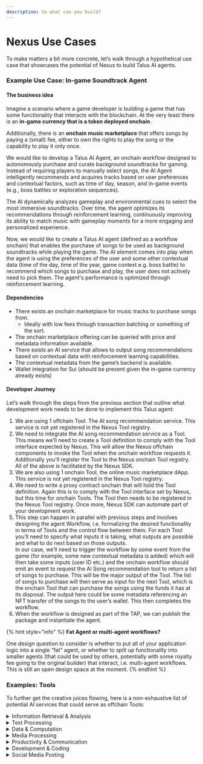 ```yaml
---
description: So what can you build?
---
```


# Nexus Use Cases

To make matters a bit more concrete, let’s walk through a hypothetical use case that showcases the potential of Nexus to build Talus AI agents.

### Example Use Case: In-game Soundtrack Agent

#### The business idea

Imagine a scenario where a game developer is building a game that has some functionality that interacts with the blockchain. At the very least there is an **in-game currency that is a token deployed onchain**.

Additionally, there is an **onchain music marketplace** that offers songs by paying a (small) fee, either to own the rights to play the song or the capability to play it only once.

We would like to develop a Talus AI Agent, an onchain workflow designed to autonomously purchase and curate background soundtracks for gaming. Instead of requiring players to manually select songs, the AI Agent intelligently recommends and acquires tracks based on user preferences and contextual factors, such as time of day, season, and in-game events (e.g., boss battles or exploration sequences).

The AI dynamically analyzes gameplay and environmental cues to select the most immersive soundtracks. Over time, the agent optimizes its recommendations through reinforcement learning, continuously improving its ability to match music with gameplay moments for a more engaging and personalized experience.

Now, we would like to create a Talus AI agent (defined as a workflow onchain) that enables the purchase of songs to be used as background soundtracks while playing the game. The AI element comes into play when the agent is using the preferences of the user and some other contextual data (time of the day, time of the year, game context e.g. boss battle) to recommend which songs to purchase and play, the user does not actively need to pick them. The agent's performance is optimized through reinforcement learning.

#### Dependencies

* There exists an onchain marketplace for music tracks to purchase songs from.
  * Ideally with low fees through transaction batching or something of the sort.
* The onchain marketplace offering can be queried with price and metadata information available.
* There exists an AI service that allows to output song recommendations based on contextual data with reinforcement learning capabilities.
* The contextual metadata from the game’s backend is available.
* Wallet integration for Sui (should be present given the in-game currency already exists)

#### Developer Journey

Let’s walk through the steps from the previous section that outline what development work needs to be done to implement this Talus agent:

1. We are using 1 offchain Tool. The AI song recommendation service. This service is not yet registered in the Nexus Tool registry.
2. We need to integrate the AI song recommendation service as a Tool. This means we’ll need to create a Tool definition to comply with the Tool interface expected by Nexus. This will allow the Nexus offchain components to invoke the Tool when the onchain workflow requests it. Additionally you’ll register the Tool to the Nexus onchain Tool registry. All of the above is facilitated by the Nexus SDK.
3. We are also using 1 onchain Tool, the online music marketplace dApp. This service is not yet registered in the Nexus Tool registry.
4. We need to write a proxy contract onchain that will hold the Tool definition. Again this is to comply with the Tool interface set by Nexus, but this time for onchain Tools. The Tool then needs to be registered in the Nexus Tool registry. Once more, Nexus SDK can automate part of your development work.
5. This step can happen in parallel with previous steps and involves designing the agent Workflow, i.e. formalizing the desired functionality in terms of Tools and the control flow between them. For each Tool you’ll need to specify what inputs it is taking, what outputs are possible and what to do next based on those outputs. \
   In our case, we’ll need to trigger the workflow by some event from the game (for example, some new contextual metadata is added) which will then take some inputs (user ID etc.) and the onchain workflow should emit an event to request the AI Song recommendation tool to return a list of songs to purchase. This will be the major output of the Tool. The list of songs to purchase will then serve as input for the next Tool, which is the onchain Tool that can purchase the songs using the funds it has at its disposal. The output here could be some metadata referencing an NFT transfer of the songs to the user’s wallet. This then completes the workflow.&#x20;
6. When the workflow is designed as part of the TAP, we can publish the package and instantiate the agent.

{% hint style="info" %}
**Fat Agent or multi-agent workflows?**

One design question to consider is whether to put all of your application logic into a single “fat” agent, or whether to split up functionality into smaller agents (that could be used by others, potentially with some royalty fee going to the original builder) that interact, i.e. multi-agent workflows. This is still an open design space at the moment.
{% endhint %}

### Examples: Tools

To further get the creative juices flowing, here is a non-exhaustive list of potential AI services that could serve as offchain Tools:

<details>

<summary>Information Retrieval &#x26; Analysis</summary>

* Web search APIs (Google Custom Search, Bing Web Search)
* Academic paper databases (Semantic Scholar, arXiv)

- Knowledge bases (Wikidata, DBpedia)

* News APIs (NewsAPI, The Guardian)

</details>

<details>

<summary>Text Processing</summary>

* Language models (GPT models, Claude, PaLM)

- Translation APIs (DeepL, Google Translate)

* Sentiment analysis tools (VADER, TextBlob)

- Text-to-speech/Speech-to-text (Whisper, Azure Speech)

</details>

<details>

<summary>Data &#x26; Computation</summary>

* Wolfram Alpha API for computations

- Database interfaces (SQL, MongoDB)

* Spreadsheet manipulation tools

- Data visualization libraries (Plotly, D3.js)

</details>

<details>

<summary>Media Processing</summary>

* Image generation (DALL-E, Stable Diffusion)

- Image analysis (Google Cloud Vision, Azure Computer Vision)

* Video processing (OpenCV)

- Audio processing (Librosa)

</details>

<details>

<summary>Productivity &#x26; Communication</summary>

* Email APIs (Gmail, SendGrid)

- Calendar management (Google Calendar API)

* Document processing (DocParser, Textract)

- Task management (Trello API, Asana API)

</details>

<details>

<summary>Development &#x26; Coding</summary>

* GitHub API for code management

- Code completion tools (GitHub Copilot)

* Code analysis tools

- Testing frameworks

</details>

<details>

<summary>Social Media Posting</summary>

* Automated X Posting

- Automated TikTok Video Uploads

* Automated Instagram Posts

</details>



